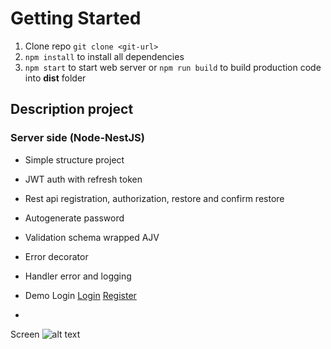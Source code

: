 # Getting Started

1. Clone repo `git clone <git-url>`
2. `npm install` to install all dependencies
3. `npm start` to start web server or `npm run build` to build production code into **dist** folder


## Description project

### Server side (Node-NestJS)

- Simple structure project
- JWT auth with refresh token
- Rest api registration, authorization, restore and confirm restore
- Autogenerate password
- Validation schema wrapped AJV
- Error decorator
- Handler error and logging


- Demo Login
[Login](https://muzeyr-coin.herokuapp.com/login)
[Register](https://muzeyr-coin.herokuapp.com/register)

- 
Screen
![alt text](screen.gif "Screen")
